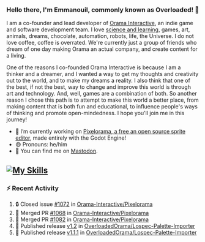 ### Hello there, I'm Emmanouil, commonly known as Overloaded! 👋
I am a co-founder and lead developer of [Orama Interactive](https://www.oramainteractive.com/), an indie game and software development team. I love [science and learning](https://github.com/OverloadedOrama/KnowledgeBase), games, art, animals, dreams, chocolate, automation, robots, life, the Universe. I do not love coffee, coffee is overrated. We're currently just a group of friends who dream of one day making Orama an actual company, and create content for a living.

One of the reasons I co-founded Orama Interactive is because I am a thinker and a dreamer, and I wanted a way to get my thoughts and creativity out to the world, and to make my dreams a reality. I also think that one of the best, if not the best, way to change and improve this world is through art and technology. And, well, games are a combination of both. So another reason I chose this path is to attempt to make this world a better place, from making content that is both fun and educational, to influence people's ways of thinking and promote open-mindedness. I hope you'll join me in this journey!

- 🔭 I’m currently working on [Pixelorama, a free an open source sprite editor](https://github.com/Orama-Interactive/Pixelorama), made entirely with the Godot Engine!
- 😄 Pronouns: he/him
- 🐘 You can find me on <a rel="me" href="https://mastodon.social/@Overloaded">Mastodon</a>.

[![My Skills](https://skillicons.dev/icons?i=godot,py,cpp,cs,git,linux,html)](https://skillicons.dev)
---

### :zap: Recent Activity

<!--START_SECTION:activity-->
1. 🔒 Closed issue [#1072](https://github.com/Orama-Interactive/Pixelorama/issues/1072) in [Orama-Interactive/Pixelorama](https://github.com/Orama-Interactive/Pixelorama)
2. 🎉 Merged PR [#1068](https://github.com/Orama-Interactive/Pixelorama/pull/1068) in [Orama-Interactive/Pixelorama](https://github.com/Orama-Interactive/Pixelorama)
3. 🎉 Merged PR [#1082](https://github.com/Orama-Interactive/Pixelorama/pull/1082) in [Orama-Interactive/Pixelorama](https://github.com/Orama-Interactive/Pixelorama)
4. 🚀 Published release [v1.2](https://github.com/OverloadedOrama/Lospec-Palette-Importer/releases/tag/v1.2) in [OverloadedOrama/Lospec-Palette-Importer](https://github.com/OverloadedOrama/Lospec-Palette-Importer)
5. 🚀 Published release [v1.1.1](https://github.com/OverloadedOrama/Lospec-Palette-Importer/releases/tag/v1.1.1) in [OverloadedOrama/Lospec-Palette-Importer](https://github.com/OverloadedOrama/Lospec-Palette-Importer)
<!--END_SECTION:activity-->

<!--
**OverloadedOrama/OverloadedOrama** is a ✨ _special_ ✨ repository because its `README.md` (this file) appears on your GitHub profile.

Here are some ideas to get you started:

- 👯 I’m looking to collaborate on ...
- 🤔 I’m looking for help with ...
- 💬 Ask me about ...
- 📫 How to reach me: ...
- ⚡ Fun fact: ...
-->
